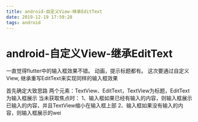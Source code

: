```yaml
---
title: android-自定义View-继承EditText
date: 2019-12-19 17:59:28
tags: android
---
```




# android-自定义View-继承EditText
一直觉得flutter中的输入框效果不错。
动画，提示标题都有。
这次要通过自定义View, 继承重写EditText来实现同样的输入框效果


首先确定大致思路
两个元素：TextView、EditText，TextView为标题，EditText为输入框展示
当未获取焦点时：
1、输入框如果已经有输入的内容，则输入框展示已输入的内容，并且TextView缩小在输入框上部
2、输入框如果没有输入的内容，则输入框展示的wei

